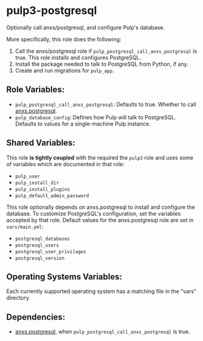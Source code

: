 pulp3-postgresql
================

Optionally call anxs/postgresql, and configure Pulp's database.

More specifically, this role does the following:

1. Call the anxs/postgresql role if `pulp_postgresql_call_anxs_postgresql` is
   true. This role installs and configures PostgreSQL.
2. Install the package needed to talk to PostgreSQL from Python, if any.
3. Create and run migrations for `pulp_app`.

Role Variables:
---------------

* `pulp_postgresql_call_anxs_postgresql`: Defaults to true. Whether to call
  [anxs.postgresql](https://galaxy.ansible.com/anxs/postgresql).
* `pulp_database_config`: Defines how Pulp will talk to PostgreSQL. Defaults
  to values for a single-machine Pulp instance.

Shared Variables:
-----------------

This role **is tightly coupled** with the required the `pulp3` role and uses some of
variables which are documented in that role:

* `pulp_user`
* `pulp_install_dir`
* `pulp_install_plugins`
* `pulp_default_admin_password`


This role optionally depends on anxs.postgresql to install and configure the
database. To customize PostgreSQL's configuration, set the variables accepted by that
role. Default values for the anxs.postgresql role are set in `vars/main.yml`:

* `postgresql_databases`
* `postgresql_users`
* `postgresql_user_privilages`
* `postgresql_version`

Operating Systems Variables:
----------------------------

Each currently supported operating system has a matching file in the "vars"
directory.

Dependencies:
-------------

* [anxs.postgresql](https://galaxy.ansible.com/anxs/postgresql), when
  `pulp_postgresql_call_anxs_postgresql` is true.
